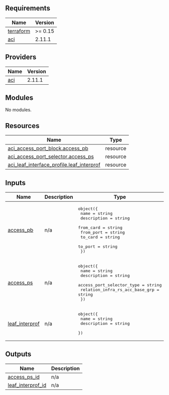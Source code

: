 ## Requirements

| Name | Version |
|------|---------|
| <a name="requirement_terraform"></a> [terraform](#requirement\_terraform) | >= 0.15 |
| <a name="requirement_aci"></a> [aci](#requirement\_aci) | 2.11.1 |

## Providers

| Name | Version |
|------|---------|
| <a name="provider_aci"></a> [aci](#provider\_aci) | 2.11.1 |

## Modules

No modules.

## Resources

| Name | Type |
|------|------|
| [aci_access_port_block.access_pb](https://registry.terraform.io/providers/ciscodevnet/aci/2.11.1/docs/resources/access_port_block) | resource |
| [aci_access_port_selector.access_ps](https://registry.terraform.io/providers/ciscodevnet/aci/2.11.1/docs/resources/access_port_selector) | resource |
| [aci_leaf_interface_profile.leaf_interprof](https://registry.terraform.io/providers/ciscodevnet/aci/2.11.1/docs/resources/leaf_interface_profile) | resource |

## Inputs

| Name | Description | Type | Default | Required |
|------|-------------|------|---------|:--------:|
| <a name="input_access_pb"></a> [access\_pb](#input\_access\_pb) | n/a | <pre>object({<br>    name        = string<br>    description = string<br>    from_card   = string<br>    from_port   = string<br>    to_card     = string<br>    to_port     = string<br>  })</pre> | n/a | yes |
| <a name="input_access_ps"></a> [access\_ps](#input\_access\_ps) | n/a | <pre>object({<br>    name                           = string<br>    description                    = string<br>    access_port_selector_type      = string<br>    relation_infra_rs_acc_base_grp = string<br>  })</pre> | n/a | yes |
| <a name="input_leaf_interprof"></a> [leaf\_interprof](#input\_leaf\_interprof) | n/a | <pre>object({<br>    name        = string<br>    description = string<br>  })</pre> | n/a | yes |

## Outputs

| Name | Description |
|------|-------------|
| <a name="output_access_ps_id"></a> [access\_ps\_id](#output\_access\_ps\_id) | n/a |
| <a name="output_leaf_interprof_id"></a> [leaf\_interprof\_id](#output\_leaf\_interprof\_id) | n/a |
